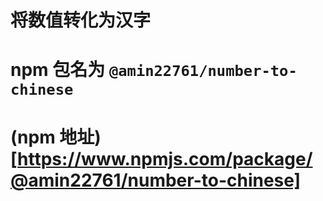 # 将数值转化为汉字
# npm 包名为 `@amin22761/number-to-chinese`
# (npm 地址)[https://www.npmjs.com/package/@amin22761/number-to-chinese]
